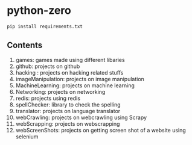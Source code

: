 # python-zero

```python
pip install requirements.txt
```

## Contents

1) games: games made using different libaries
2) github: projects on github
3) hacking : projects on hacking related stuffs
4) imageManipulation: projects on image manipulation
5) MachineLearning: projects on machine learning
6) Networking: projects on networking
7) redis: projects using redis
8) spellChecker: library to check the spelling
9) translator: projects on language translator
10) webCrawling: projects on webcrawling using Scrapy
11) webScrapping: projects on webscrapping
12) webScreenShots: projects on getting screen shot of a website using selenium